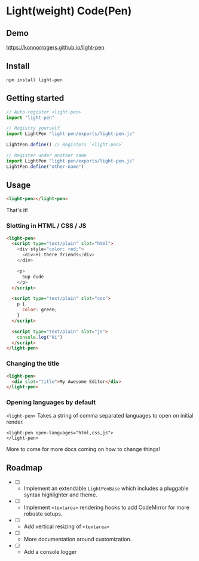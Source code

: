 # Light(weight) Code(Pen)

## Demo

<https://konnorrogers.github.io/light-pen>

## Install

```
npm install light-pen
```

## Getting started

```js
// Auto-register <light-pen>
import "light-pen"

// Registry yourself
import LightPen "light-pen/exports/light-pen.js"

LightPen.define() // Registers `<light-pen>`

// Register under another name
import LightPen "light-pen/exports/light-pen.js"
LightPen.define("other-name")
```

## Usage

```html
<light-pen></light-pen>
```

That's it!


### Slotting in HTML / CSS / JS

```html
<light-pen>
  <script type="text/plain" slot="html">
    <div style="color: red;">
      <div>Hi there friends</div>
    </div>

    <p>
      Sup dude
    </p>
  </script>

  <script type="text/plain" slot="css">
    p {
      color: green;
    }
  </script>

  <script type="text/plain" slot="js">
    console.log("Hi")
  </script>
</light-pen>
```

### Changing the title

```html
<light-pen>
  <div slot="title">My Awesome Editor</div>
</light-pen>
```

### Opening languages by default

`<light-pen>` Takes a string of comma separated languages to open on initial render.

```
<light-pen open-languages="html,css,js">
</light-pen>
```

More to come for more docs coming on how to change things!

## Roadmap

- [ ] - Implement an extendable `LightPenBase` which includes a pluggable syntax highlighter and theme.
- [ ] - Implement `<textarea>` rendering hooks to add CodeMirror for more robuste setups.
- [ ] - Add vertical resizing of `<textarea>`
- [ ] - More documentation around customization.
- [ ] - Add a console logger
